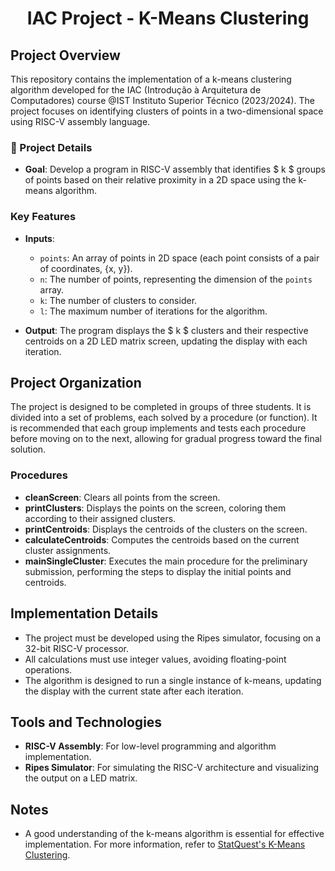 <h1 align="center">IAC Project - K-Means Clustering</h1>

## Project Overview

This repository contains the implementation of a k-means clustering algorithm developed for the IAC (Introdução à Arquitetura de Computadores) course @IST Instituto Superior Técnico (2023/2024). The project focuses on identifying clusters of points in a two-dimensional space using RISC-V assembly language.

### 📁 Project Details
- **Goal**: Develop a program in RISC-V assembly that identifies $ k $ groups of points based on their relative proximity in a 2D space using the k-means algorithm.

### Key Features
- **Inputs**:
  - `points`: An array of points in 2D space (each point consists of a pair of coordinates, {x, y}).
  - `n`: The number of points, representing the dimension of the `points` array.
  - `k`: The number of clusters to consider.
  - `l`: The maximum number of iterations for the algorithm.

- **Output**: The program displays the $ k $ clusters and their respective centroids on a 2D LED matrix screen, updating the display with each iteration.

## Project Organization

The project is designed to be completed in groups of three students. It is divided into a set of problems, each solved by a procedure (or function). It is recommended that each group implements and tests each procedure before moving on to the next, allowing for gradual progress toward the final solution.

### Procedures
- **cleanScreen**: Clears all points from the screen.
- **printClusters**: Displays the points on the screen, coloring them according to their assigned clusters.
- **printCentroids**: Displays the centroids of the clusters on the screen.
- **calculateCentroids**: Computes the centroids based on the current cluster assignments.
- **mainSingleCluster**: Executes the main procedure for the preliminary submission, performing the steps to display the initial points and centroids.

## Implementation Details

- The project must be developed using the Ripes simulator, focusing on a 32-bit RISC-V processor.
- All calculations must use integer values, avoiding floating-point operations.
- The algorithm is designed to run a single instance of k-means, updating the display with the current state after each iteration.

## Tools and Technologies

- **RISC-V Assembly**: For low-level programming and algorithm implementation.
- **Ripes Simulator**: For simulating the RISC-V architecture and visualizing the output on a LED matrix.

## Notes

- A good understanding of the k-means algorithm is essential for effective implementation. For more information, refer to [StatQuest's K-Means Clustering](https://statquest.org/statquest-k-means-clustering/).

